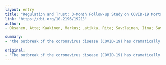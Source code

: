 ```yaml
---
layout: entry
title: "Regulation and Trust: 3-Month Follow-up Study on COVID-19 Mortality in 25 European Countries"
link: "https://doi.org/10.2196/19218"
author:
- Oksanen, Atte; Kaakinen, Markus; Latikka, Rita; Savolainen, Iina; Savela, Nina; Koivula, Aki

summary:
- "the outbreak of the coronavirus disease (COVID-19) has dramatically changed societies in 2020. There are major country differences in the spread of the virus and measures taken to stop the virus. Social risk factors such as institutional trust could be important in understanding the development of the epidemic."

original:
- "The outbreak of the coronavirus disease (COVID-19) has dramatically changed societies in 2020. Since the end of February, Europe has been hit particularly hard by COVID-19, but there are major country differences in both the spread of the virus and measures taken to stop the virus. Social psychological factors such as institutional trust could be important in understanding the development of the epidemic. Objective: The aim of this study was to examine country variations of COVID-19 mortality in Europe by analyzing social risk factors explaining the spread of the disease, restrictions and control measures, and institutional trust. Methods: The present study was based on a background analysis of European Social Survey data on 25 European countries (N=47,802). Multilevel mixed effects linear regression models focused on 84 days of the COVID-19 epidemic (January 22 to April 14, 2020) and modelled the daily COVID-19 mortality. Analysis focused on the impact of social relations, restrictions, and institutional trust within each country. Results: The spread of the COVID-19 epidemic has been fast everywhere, but the findings revealed significant differences between countries in COVID-19 mortality. Perceived sociability predicted higher COVID-19 mortality. Major differences between the 25 countries were found in reaction times to the crisis. Late reaction to the crisis predicted later mortality figures. Institutional trust was associated with lower COVID-19 mortality. Conclusions: The analyses demonstrated the importance of societal and social psychological factors in the spread of the COVID-19 epidemic. By considering multiple perspectives, this study showed that country differences in Europe are major, and this will have an impact on how countries will cope with the ongoing crisis in the following months. The results indicated the importance of timely restrictions and cooperation with people."
---
```



